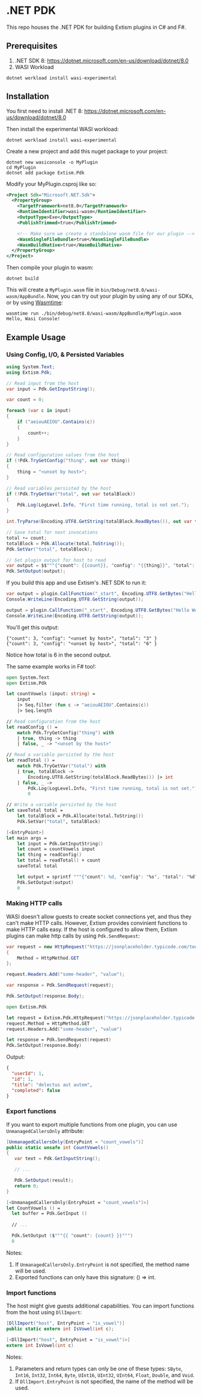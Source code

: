 # .NET PDK

This repo houses the .NET PDK for building Extism plugins in C# and F#.

## Prerequisites
1. .NET SDK 8: https://dotnet.microsoft.com/en-us/download/dotnet/8.0
2. WASI Workload
```
dotnet workload install wasi-experimental
```

## Installation
You first need to install .NET 8:
https://dotnet.microsoft.com/en-us/download/dotnet/8.0

Then install the experimental WASI workload:

```
dotnet workload install wasi-experimental
```

Create a new project and add this nuget package to your project:

```
dotnet new wasiconsole -o MyPlugin
cd MyPlugin
dotnet add package Extism.Pdk 
```

Modify your MyPlugin.csproj like so:
```xml
<Project Sdk="Microsoft.NET.Sdk">
  <PropertyGroup>
    <TargetFramework>net8.0</TargetFramework>
    <RuntimeIdentifier>wasi-wasm</RuntimeIdentifier>
    <OutputType>Exe</OutputType>
    <PublishTrimmed>true</PublishTrimmed>

    <!-- Make sure we create a standalone wasm file for our plugin -->
    <WasmSingleFileBundle>true</WasmSingleFileBundle>
	<WasmBuildNative>true</WasmBuildNative>
  </PropertyGroup>
</Project>
```

Then compile your plugin to wasm:
```
dotnet build
```

This will create a `MyPlugin.wasm` file in `bin/Debug/net8.0/wasi-wasm/AppBundle`. Now, you can try out your plugin by using any of our SDKs, or by using [Wasmtime](https://wasmtime.dev/):
```
wasmtime run ./bin/debug/net8.0/wasi-wasm/AppBundle/MyPlugin.wasm                                       
Hello, Wasi Console!
```

## Example Usage
### Using Config, I/O, & Persisted Variables

```csharp
using System.Text;
using Extism.Pdk;

// Read input from the host
var input = Pdk.GetInputString();

var count = 0;

foreach (var c in input)
{
    if ("aeiouAEIOU".Contains(c))
    {
        count++;
    }
}

// Read configuration values from the host
if (!Pdk.TryGetConfig("thing", out var thing))
{
    thing = "<unset by host>";
}

// Read variables persisted by the host
if (!Pdk.TryGetVar("total", out var totalBlock))
{
    Pdk.Log(LogLevel.Info, "First time running, total is not set.");
}

int.TryParse(Encoding.UTF8.GetString(totalBlock.ReadBytes()), out var total);

// Save total for next invocations
total += count;
totalBlock = Pdk.Allocate(total.ToString());
Pdk.SetVar("total", totalBlock);

// Set plugin output for host to read
var output = $$"""{"count": {{count}}, "config": "{{thing}}", "total": "{{total}}" }""";
Pdk.SetOutput(output);
```

If you build this app and use Extism's .NET SDK to run it:
```csharp
var output = plugin.CallFunction("_start", Encoding.UTF8.GetBytes("Hello World!"));
Console.WriteLine(Encoding.UTF8.GetString(output));

output = plugin.CallFunction("_start", Encoding.UTF8.GetBytes("Hello World!"));
Console.WriteLine(Encoding.UTF8.GetString(output));
```

You'll get this output:
```
{"count": 3, "config": "<unset by host>", "total": "3" }
{"count": 3, "config": "<unset by host>", "total": "6" }
```

Notice how total is 6 in the second output.

The same example works in F# too!:
```fsharp
open System.Text
open Extism.Pdk

let countVowels (input: string) =
    input
    |> Seq.filter (fun c -> "aeiouAEIOU".Contains(c))
    |> Seq.length

// Read configuration from the host
let readConfig () =
    match Pdk.TryGetConfig("thing") with
    | true, thing -> thing
    | false, _ -> "<unset by the host>"

// Read a variable persisted by the host
let readTotal () =
    match Pdk.TryGetVar("total") with
    | true, totalBlock ->
        Encoding.UTF8.GetString(totalBlock.ReadBytes()) |> int
    | false, _ ->
        Pdk.Log(LogLevel.Info, "First time running, total is not set.")
        0

// Write a variable persisted by the host
let saveTotal total =
    let totalBlock = Pdk.Allocate(total.ToString())
    Pdk.SetVar("total", totalBlock)

[<EntryPoint>]
let main args =
    let input = Pdk.GetInputString()
    let count = countVowels input
    let thing = readConfig()
    let total = readTotal() + count
    saveTotal total

    let output = sprintf """{"count": %d, "config": "%s", "total": "%d" }""" count thing total
    Pdk.SetOutput(output)
    0
```

### Making HTTP calls
WASI doesn't allow guests to create socket connections yet, and thus they can't make HTTP calls. However, Extism provides convinient functions to make HTTP calls easy. If the host is configured to allow them, Extism plugins can make http calls by using `Pdk.SendRequest`:

```csharp
var request = new HttpRequest("https://jsonplaceholder.typicode.com/todos/1")
{
    Method = HttpMethod.GET
};

request.Headers.Add("some-header", "value");

var response = Pdk.SendRequest(request);

Pdk.SetOutput(response.Body);
```

```fsharp
open Extism.Pdk

let request = Extism.Pdk.HttpRequest("https://jsonplaceholder.typicode.com/todos/1")
request.Method = HttpMethod.GET
request.Headers.Add("some-header", "value")

let response = Pdk.SendRequest(request)
Pdk.SetOutput(response.Body)
```

Output:
```json
{
  "userId": 1,
  "id": 1,
  "title": "delectus aut autem",
  "completed": false
}
```
### Export functions

If you want to export multiple functions from one plugin, you can use `UnmanagedCallersOnly` attribute:

```csharp
[UnmanagedCallersOnly(EntryPoint = "count_vowels")]
public static unsafe int CountVowels()
{
   var text = Pdk.GetInputString();

   // ...

   Pdk.SetOutput(result);
   return 0;
}
```

```fsharp
[<UnmanagedCallersOnly(EntryPoint = "count_vowels")>]
let CountVowels () =
  let buffer = Pdk.GetInput ()
  
  // ...

  Pdk.SetOutput ($"""{{ "count": {count} }}""")
  0
```

Notes:
1. If `UnmanagedCallersOnly.EntryPoint` is not specified, the method name will be used.
2. Exported functions can only have this signature: () => int.

### Import functions

The host might give guests additional capabilities. You can import functions from the host using `DllImport`:

```csharp
[DllImport("host", EntryPoint = "is_vowel")]
public static extern int IsVowel(int c);
```

```fsharp
[<DllImport("host", EntryPoint = "is_vowel")>]
extern int IsVowel(int c)
```

Notes:
1. Parameters and return types can only be one of these types: `SByte`, `Int16`, `Int32`, `Int64`, `Byte`, `UInt16`, `UInt32`, `UInt64`, `Float`, `Double`, and `Void`.
2. If `DllImport.EntryPoint` is not specified, the name of the method will be used.